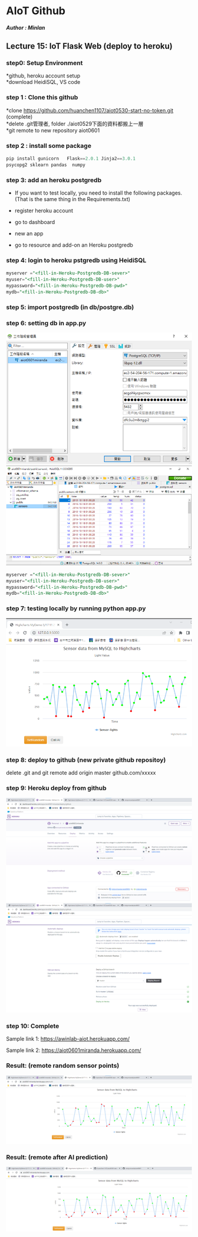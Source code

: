 # AIoT Github

##### Author : Minlan    
## Lecture 15: IoT Flask Web (deploy to heroku)  
### step0: Setup Environment    
*github, heroku account setup    
*download HeidiSQL, VS code   

### step 1 : Clone this github  
*clone https://github.com/huanchen1107/aiot0530-start-no-token.git (complete)  
*delete .git管理者, folder ./aiot0529下面的資料都搬上一層  
*git remote to new repository aiot0601  

### step 2 : install some package


```python
pip install gunicorn   Flask==2.0.1 Jinja2==3.0.1 
psycopg2 sklearn pandas  numpy 
```

### step 3: add an heroku postgredb
* If you want to test locally, you need to install the following packages. (That is the same thing in the Requirements.txt)

* register heroku account
* go to dashboard
* new an app
* go to resource and add-on an Heroku postgredb

### step 4: login to heroku pstgredb using HeidiSQL


```sql
myserver ="<fill-in-Heroku-Postgredb-DB-sever>"
myuser="<fill-in-Heroku-Postgredb-DB-user>"
mypassword="<fill-in-Heroku-Postgredb-DB-pwd>"
mydb="<fill-in-Heroku-Postgredb-DB-db>"

```
### step 5: import postgredb (in db/postgre.db)


### step 6: setting db in app.py
![heidimananger](img/heidimanager.png)
![heididb](img/heididb.png)
```sql
myserver ="<fill-in-Heroku-Postgredb-DB-sever>"
myuser="<fill-in-Heroku-Postgredb-DB-user>"
mypassword="<fill-in-Heroku-Postgredb-DB-pwd>"
mydb="<fill-in-Heroku-Postgredb-DB-db>"

```
### step 7: testing locally by running python app.py

![localsuccess](img/localsuccess.png)


### step 8: deploy to github (new private github repositoy)

delete .git and git remote add origin master github.com/xxxxx


### step 9: Heroku deploy from github
![connectgithub](img/connectgithub.png)
![deploy](img/deploy.png)

### step 10: Complete

Sample link 1:
https://awinlab-aiot.herokuapp.com/



Sample link 2: 
https://aiot0601miranda.herokuapp.com/

### Result: (remote random sensor points)

![setrandom](img/setrandom.png)

### Result: (remote after AI prediction)

![callAI](img/callAI.png)




